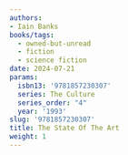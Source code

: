 ```yaml
---
authors:
- Iain Banks
books/tags:
  - owned-but-unread
  - fiction
  - science fiction
date: 2024-07-21
params:
  isbn13: '9781857230307'
  series: The Culture
  series_order: "4"
  year: '1993'
slug: '9781857230307'
title: The State Of The Art
weight: 1
---
```



<!--more-->